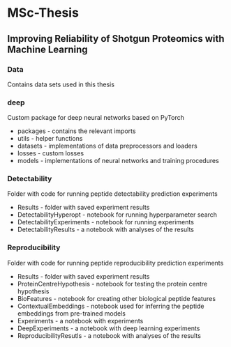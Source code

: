 # MSc-Thesis
##  Improving Reliability of Shotgun Proteomics with Machine Learning

<!-- <p align="justify"> This thesis aims to improve the reliability of shotgun proteomics. The large scale study of proteins suffers from yet not fully understood problems in accurate measurement of proteins. The thesis addresses the peptide detectability prediction problem and investigates the reasons for the poor reproducibility of proteomics experiments. It includes the background on deep learning for sequential modelling and a literature review of successful machine learning methodologies for proteomics data. Here we present an end-to-end ensemble of recurrent neural networks that can predict peptide detectability with high accuracy based on amino acid sequences. Our model outperforms other state-of-the-art methods on Homo sapiens and Mus musculus benchmark data sets. We find that the model generalizes well across different species. Moreover, we show there is no statistical evidence supporting the hypothesis that the peptide distance from the protein centre impacts the reproducibility of shotgun proteomics experiments. The thesis also includes the comparison of different peptide encoding methods and connects peptide retention time to the reproducibility of mass spectrometry results. </p> -->

### Data
Contains data sets used in this thesis

### deep
Custom package for deep neural networks based on PyTorch
* packages - contains the relevant imports
* utils - helper functions
* datasets - implementations of data preprocessors and loaders
* losses - custom losses
* models - implementations of neural networks and training procedures

### Detectability
Folder with code for running peptide detectability prediction experiments
* Results - folder with saved experiment results
* DetectabilityHyperopt - notebook for running hyperparameter search
* DetectabilityExperiments - notebook for running experiments
* DetectabilityResults - a notebook with analyses of the results

### Reproducibility
Folder with code for running peptide reproducibility prediction experiments
* Results - folder with saved experiment results
* ProteinCentreHypothesis - notebook for testing the protein centre hypothesis
* BioFeatures - notebook for creating other biological peptide features
* ContextualEmbeddings - notebook used for inferring the peptide embeddings from pre-trained models
* Experiments - a notebook with experiments
* DeepExperiments - a notebook with deep learning experiments
* ReproducibilityResutls - a notebook with analyses of the results
